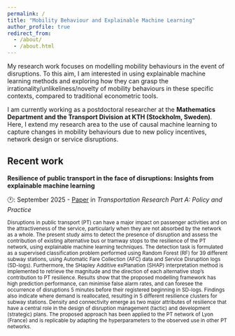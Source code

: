 ```yaml
---
permalink: /
title: "Mobility Behaviour and Explainable Machine Learning"
author_profile: true
redirect_from: 
  - /about/
  - /about.html
---
```

My research work focuses on modelling mobility behaviours in the event of disruptions. To this aim, I am interested in using explainable machine learning methods and exploring how they can grasp the irrationality/unlikeliness/novelty of mobility behaviours in these specific contexts, compared to traditional econometric tools.   

I am currently working as a postdoctoral researcher at the **Mathematics Department and the Transport Division at KTH (Stockholm, Sweden)**. Here, I extend my research area to the use of causal machine learning to capture changes in mobility behaviours due to new policy incentives, network design or service disruptions.

Recent work
------

**Resilience of public transport in the face of disruptions: Insights from explainable machine learning**  

🕐: September 2025 - [Paper](https://doi.org/10.1016/j.tra.2025.104550) in *Transportation Research Part A: Policy and Practice*



<small> Disruptions in public transport (PT) can have a major impact on passenger activities and on the attractiveness of the service, particularly when they are not absorbed by the network as a whole. The present study aims to detect the presence of disruption and assess the contribution of existing alternative bus or tramway stops to the resilience of the PT network, using explainable machine learning techniques. The detection task is formulated as a supervised classification problem performed using Random Forest (RF) for 39 different subway stations, using Automatic Fare Collection (AFC) data and Service Disruption logs (SD-logs). Furthermore, the SHapley Additive exPlanation (SHAP) interpretation method is implemented to retrieve the magnitude and the direction of each alternative stop’s contribution to PT resilience. Results show that the proposed modelling framework has high prediction performance, can minimise false alarm rates, and can foresee the occurrence of disruptions 5 minutes before their registered beginning in SD-logs. Findings also indicate where demand is reallocated, resulting in 5 different resilience clusters for subway stations. Density and connectivity emerge as two major attributes of resilience that have a central role in the design of disruption management (tactic) and development (strategic) plans. The proposed approach has been applied to the PT network of Lyon (France) and is replicable by adapting the hyperparameters to the observed use in other PT networks. </small>
